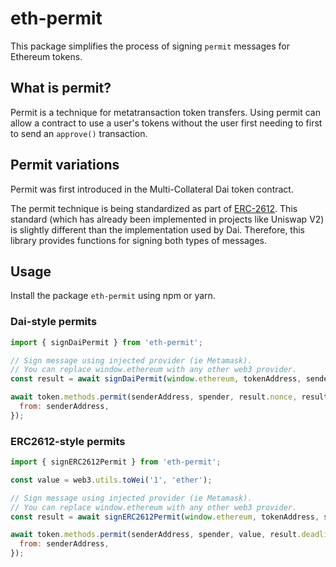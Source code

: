 # eth-permit

This package simplifies the process of signing `permit` messages for Ethereum tokens.

## What is permit?

Permit is a technique for metatransaction token transfers. Using permit can allow a contract
to use a user's tokens without the user first needing to first to send an `approve()` transaction.

## Permit variations

Permit was first introduced in the Multi-Collateral Dai token contract.

The permit technique is being standardized as part of [ERC-2612](https://github.com/ethereum/EIPs/issues/2613).
This standard (which has already been implemented in projects like Uniswap V2) is slightly
different than the implementation used by Dai. Therefore, this library provides functions
for signing both types of messages.

## Usage

Install the package `eth-permit` using npm or yarn.

### Dai-style permits

```javascript
import { signDaiPermit } from 'eth-permit';

// Sign message using injected provider (ie Metamask).
// You can replace window.ethereum with any other web3 provider.
const result = await signDaiPermit(window.ethereum, tokenAddress, senderAddress, spender);

await token.methods.permit(senderAddress, spender, result.nonce, result.expiry, true, result.v, result.r, result.s).send({
  from: senderAddress,
});
```

### ERC2612-style permits

```javascript
import { signERC2612Permit } from 'eth-permit';

const value = web3.utils.toWei('1', 'ether');

// Sign message using injected provider (ie Metamask).
// You can replace window.ethereum with any other web3 provider.
const result = await signERC2612Permit(window.ethereum, tokenAddress, senderAddress, spender, value);

await token.methods.permit(senderAddress, spender, value, result.deadline, result.v, result.r, result.s).send({
  from: senderAddress,
});
```
